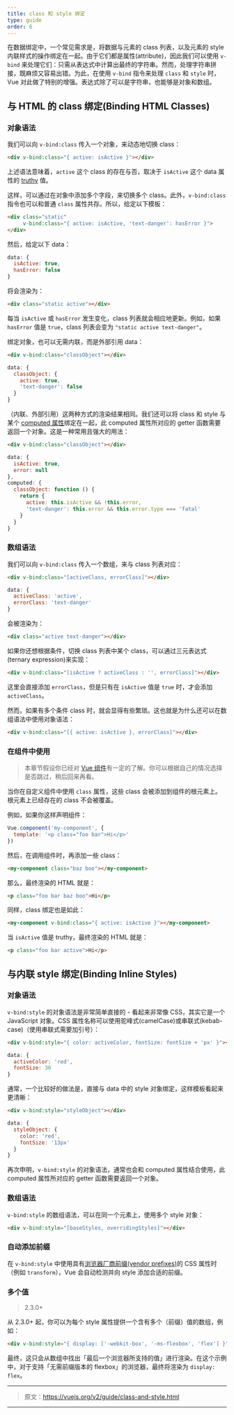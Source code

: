 ```yaml
---
title: class 和 style 绑定
type: guide
order: 6
---
```


在数据绑定中，一个常见需求是，将数据与元素的 class 列表，以及元素的 style 内联样式的操作绑定在一起。由于它们都是属性(attribute)，因此我们可以使用 `v-bind` 来处理它们：只需从表达式中计算出最终的字符串。然而，处理字符串拼接，既麻烦又容易出错。为此，在使用 `v-bind` 指令来处理 `class` 和 `style` 时，Vue 对此做了特别的增强。表达式除了可以是字符串，也能够是对象和数组。

## 与 HTML 的 class 绑定(Binding HTML Classes)

### 对象语法

我们可以向 `v-bind:class` 传入一个对象，来动态地切换 class：

``` html
<div v-bind:class="{ active: isActive }"></div>
```

上述语法意味着，`active` 这个 class 的存在与否，取决于 `isActive` 这个 data 属性的 [truthy](https://developer.mozilla.org/en-US/docs/Glossary/Truthy) 值。

这样，可以通过在对象中添加多个字段，来切换多个 class。此外，`v-bind:class` 指令也可以和普通 `class` 属性共存。所以，给定以下模板：

``` html
<div class="static"
     v-bind:class="{ active: isActive, 'text-danger': hasError }">
</div>
```

然后，给定以下 data：

``` js
data: {
  isActive: true,
  hasError: false
}
```

将会渲染为：

``` html
<div class="static active"></div>
```

每当 `isActive` 或 `hasError` 发生变化，class 列表就会相应地更新。例如，如果 `hasError` 值是 `true`，class 列表会变为 `"static active text-danger"`。

绑定对象，也可以无需内联，而是外部引用 data：

``` html
<div v-bind:class="classObject"></div>
```
``` js
data: {
  classObject: {
    active: true,
    'text-danger': false
  }
}
```

（内联、外部引用）这两种方式的渲染结果相同。我们还可以将 class 和 style 与某个 [computed 属性](computed.html)绑定在一起，此 computed 属性所对应的 getter 函数需要返回一个对象。这是一种常用且强大的用法：

``` html
<div v-bind:class="classObject"></div>
```
``` js
data: {
  isActive: true,
  error: null
},
computed: {
  classObject: function () {
    return {
      active: this.isActive && !this.error,
      'text-danger': this.error && this.error.type === 'fatal'
    }
  }
}
```

### 数组语法

我们可以向 `v-bind:class` 传入一个数组，来与 class 列表对应：

``` html
<div v-bind:class="[activeClass, errorClass]"></div>
```
``` js
data: {
  activeClass: 'active',
  errorClass: 'text-danger'
}
```

会被渲染为：

``` html
<div class="active text-danger"></div>
```

如果你还想根据条件，切换 class 列表中某个 class，可以通过三元表达式(ternary expression)来实现：

``` html
<div v-bind:class="[isActive ? activeClass : '', errorClass]"></div>
```

这里会直接添加 `errorClass`，但是只有在 `isActive` 值是 `true` 时，才会添加 `activeClass`。

然而，如果有多个条件  class 时，就会显得有些繁琐。这也就是为什么还可以在数组语法中使用对象语法：

``` html
<div v-bind:class="[{ active: isActive }, errorClass]"></div>
```

### 在组件中使用

> 本章节假设你已经对 [Vue 组件](components.html)有一定的了解。你可以根据自己的情况选择是否跳过，稍后回来再看。

当你在自定义组件中使用 `class` 属性，这些 class 会被添加到组件的根元素上。根元素上已经存在的 class 不会被覆盖。

例如，如果你这样声明组件：

``` js
Vue.component('my-component', {
  template: '<p class="foo bar">Hi</p>'
})
```

然后，在调用组件时，再添加一些 class：

``` html
<my-component class="baz boo"></my-component>
```

那么，最终渲染的 HTML 就是：

``` html
<p class="foo bar baz boo">Hi</p>
```

同样，class 绑定也是如此：

``` html
<my-component v-bind:class="{ active: isActive }"></my-component>
```

当 `isActive` 值是 truthy，最终渲染的 HTML 就是：

``` html
<p class="foo bar active">Hi</p>
```

## 与内联 style 绑定(Binding Inline Styles)

### 对象语法

`v-bind:style` 的对象语法是非常简单直接的 - 看起来非常像 CSS，其实它是一个 JavaScript 对象。CSS 属性名称可以使用驼峰式(camelCase)或串联式(kebab-case)（使用串联式需要加引号）：

``` html
<div v-bind:style="{ color: activeColor, fontSize: fontSize + 'px' }"></div>
```
``` js
data: {
  activeColor: 'red',
  fontSize: 30
}
```

通常，一个比较好的做法是，直接与 data 中的 style 对象绑定，这样模板看起来更清晰：

``` html
<div v-bind:style="styleObject"></div>
```
``` js
data: {
  styleObject: {
    color: 'red',
    fontSize: '13px'
  }
}
```

再次申明，`v-bind:style` 的对象语法，通常也会和 computed 属性结合使用，此 computed 属性所对应的 getter 函数需要返回一个对象。

### 数组语法

`v-bind:style` 的数组语法，可以在同一个元素上，使用多个 style 对象：

``` html
<div v-bind:style="[baseStyles, overridingStyles]"></div>
```

### 自动添加前缀

在 `v-bind:style` 中使用具有[浏览器厂商前缀(vendor prefixes)](https://developer.mozilla.org/en-US/docs/Glossary/Vendor_Prefix)的 CSS 属性时（例如 `transform`），Vue 会自动检测并向 style 添加合适的前缀。

### 多个值

> 2.3.0+

从 2.3.0+ 起，你可以为每个 style 属性提供一个含有多个（前缀）值的数组，例如：

``` html
<div v-bind:style="{ display: ['-webkit-box', '-ms-flexbox', 'flex'] }"></div>
```

最终，这只会从数组中找出「最后一个浏览器所支持的值」进行渲染。在这个示例中，对于支持「无需前缀版本的 flexbox」的浏览器，最终将渲染为 `display: flex`。

***

> 原文：https://vuejs.org/v2/guide/class-and-style.html

***

